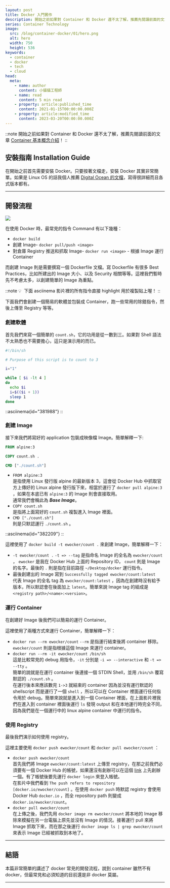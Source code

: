 ```yaml
---
layout: post
title: Docker 入門實作
description: 開始之前如果對 Container 和 Docker 還不太了解，推薦先閱讀前面的文章。本篇將會簡單的講述 docker 常見的開發流程，主要是給對 docker 還不太了解的讀者參考。
series: Container Technology
image:
  src: /blog/container-docker/01/hero.png
  alt: hero
  width: 750
  height: 536
keywords:
  - container
  - docker
  - tech
  - cloud
head:
  meta:
    - name: author
      content: 小貓貓工程師
    - name: read
      content: 5 min read
    - property: article:published_time
      content: 2021-01-15T00:00:00.000Z
    - property: article:modified_time
      content: 2023-03-20T00:00:00.000Z
---
```


::note
開始之前如果對 Container 和 Docker 還不太了解，推薦先閱讀前面的文章 [Container 基本概念介紹](https://blog.ewocker.com/blog/container-docker/00)！
::

## 安裝指南 Installation Guide

在開始之前首先需要安裝 Docker。只要按著文檔走，安裝 Docker 其實非常簡單。如果是 Linux OS 的話我個人推薦 [Digital Ocean 的文檔](https://www.digitalocean.com/community/tutorials?q=install+docker&ref=blog.ewocker.com)，寫得很詳細而且各式版本都有。

---

## 開發流程

![](/blog/container-docker/01/flow.png)

在使用 Docker 時，最常見的指令 Command 有以下幾種：
- `docker build`
- 創建 Image- `docker pull/push <image>`
- 對倉庫 Registry 推送和抓取 Image- `docker run <image>` - 根據 Image 運行 Container

而創建 Image 則是需要撰寫一個 Dockerfile 文檔。寫 Dockerfile 有很多 Best Practices，比如所建出的 Image 大小、以及 Security 相關等等。這裡我們暫時先不考慮太多，以創建簡單的 Image 為重點。

::note
💡  下面 asciinema 影片裡的所有指令直接 highlight 用於複製貼上喔！
::

下面我們會創建一個簡易的軟體並包裝成 Container，跑一些常用的除錯指令，然後上傳至 Registry 等等。

### 創建軟體

首先我們來寫一個簡單的 `count.sh`，它的功用是從一數到三。如果對 Shell 語法不太熟悉也不需要擔心，這只是演示用的而已。

```bash
#!/bin/sh

# Purpose of this script is to count to 3

i="1"

while [ $i -lt 4 ]
do
  echo $i
  i=$(($i + 1))
  sleep 1
done
```

::asciinema{id="381988"}
::

### 創建 Image

接下來我們將寫好的 application 包裝成映像檔 Image。簡單解釋一下:

```dockerfile
FROM alpine:3

COPY count.sh .

CMD ["./count.sh"]
```

- `FROM alpine:3`  
  是指使用 Linux 發行版 alpine 的最新版本 3，這會從 Docker Hub 中抓取官方上傳好的 Linux alpine 發行版下來，相當於運行了 `docker pull alpine:3` ，如果在本底已有 `alpine:3` 的 Image 則會直接取用。  
  通常我們會稱此為 **_Base Image_**。
- `COPY count.sh`  
  是指將上面寫好的 `count.sh` 複製進入 Image 裡面。
- `CMD ["./count.sh"]`  
  則是只默認運行 `./count.sh` 。

::asciinema{id="382209"}
::

這裡使用了 `docker build -t ewocker/count .` 來創建 Image，簡單解釋一下：
- `-t ewocker/count .`
  `-t => --tag` 是指命名 Image 的全名為 `ewocker/count` ， `ewocker` 是我在 Docker Hub 上面的 Repository ID， `count` 則是 Image 的名字。最後的 `.` 則是指在目前路徑 `~/Desktop/docker` 運行指令。
- 最後創建出的 Image 寫到 `Successfully tagged ewocker/count:latest`  
  代表 Image 的全名 tag 為 `ewocker/count:latest` ，因為在創建時沒有給予版本，所以默認會在後面加上 `latest`。簡單來說 Image tag 的組成是 `<registry path>/<name>:<version>`。

### 運行 Container

在創建好 Image 後我們可以簡易的運行 Container。

這裡使用了兩種方式來運行 Container，簡單解釋一下：
- `docker run --rm ewocker/count`
  `--rm` 是指運行結束後將 container 移除。`ewocker/count` 則是指根據這個 Image 來運行 container。
- `docker run --rm -it ewocker/count /bin/sh`  
  這是比較常見的 debug 用指令，`-it` 分別是 `-i => --interactive` 和 `-t => --tty` 。  
  簡單的說就是在運行 container 後連接一個 STDIN Shell，並用 `/bin/sh` 覆寫默認的 `./count.sh` 。  
  在運行後本來應該數完 `1->3` 就結束的 container 因為並沒有運行默認的 shellscript 而是運行了一個 `shell` ，所以可以在 Container 裡面運行任何指令用於 debug。簡單來說就是進入到一個 Container 裡面，在上面影片裡我們在進入到 container 裡面後運行 `ls` 發現 output 和在本地運行時完全不同，因為我們是在一個運行中的 linux alpine container 中運行的指令。

### 使用 Registry

最後我們演示如何使用 registry。

這裡主要使用 `docker push ewocker/count` 和 `docker pull ewocker/count` ：
- `docker push ewocker/count`  
  首先我們將 Image `ewocker/count:latest` 上傳至 registry，在那之前我們必須要有一個 Docker Hub 的帳號，如果還沒有創辦可以在這個 [link](https://hub.docker.com/?ref=blog.ewocker.com) 上先創辦一個。有了帳號後要先運行 `docker login` 來登入帳號。  
  在影片中我們看到 `The push refers to repository [docker.io/ewocker/count]` 。在使用 `docker push` 時默認 registry 會使用 Docker Hub `docker.io` ，而全 repository path 則變成 `docker.io/ewocker/count`。
- `docker pull ewocker/count`  
  在上傳之後，我們先用 `docker image rm ewocker/count` 將本地的 Image 移除來模擬在另一台電腦上原先並沒有 Image 的情況。接著運行 pull 來將 Image 抓取下來，而在那之後運行 `docker image ls | grep ewocker/count` 來表示 Image 已經被抓取到本地了。

---

## 結語

本篇非常簡單的講述了 docker 常見的開發流程，說到 container 雖然不有 docker，但最常見和必須知道的目前還是非 docker 莫屬。

---
